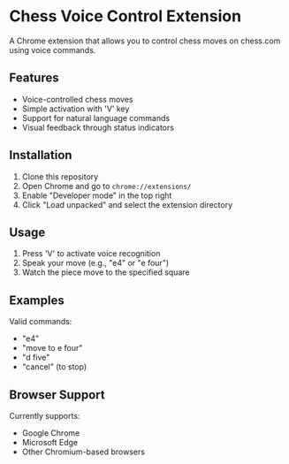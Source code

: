 # Chess Voice Control Extension

A Chrome extension that allows you to control chess moves on chess.com using voice commands.

## Features

- Voice-controlled chess moves
- Simple activation with 'V' key
- Support for natural language commands
- Visual feedback through status indicators

## Installation

1. Clone this repository
2. Open Chrome and go to `chrome://extensions/`
3. Enable "Developer mode" in the top right
4. Click "Load unpacked" and select the extension directory

## Usage

1. Press 'V' to activate voice recognition
2. Speak your move (e.g., "e4" or "e four")
3. Watch the piece move to the specified square

## Examples

Valid commands:
- "e4"
- "move to e four"
- "d five"
- "cancel" (to stop)

## Browser Support

Currently supports:
- Google Chrome
- Microsoft Edge
- Other Chromium-based browsers

